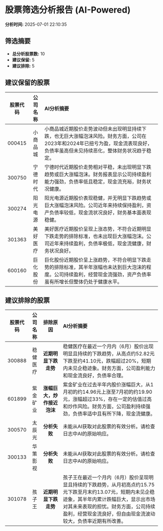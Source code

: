 # 股票筛选分析报告 (AI-Powered)

**分析时间:** 2025-07-01 22:10:35

## 筛选摘要

- **总分析股票数:** 10
- **建议保留:** 5
- **建议排除:** 5

## 建议保留的股票

| 股票代码 | 公司名称 | AI分析摘要 |
|:---:|:---:|:---|
| 000415 | 小商品城 | 小商品城近期股价走势波动但未出现明显持续下跌，也无巨大涨幅泡沫风险。财务方面，公司在2023年和2024年已扭亏为盈，现金流表现良好，负债率虽高但未见持续恶化，整体财务状况趋于稳定。 |
| 300750 | 宁德时代 | 宁德时代近期股价走势相对平稳，未出现明显下跌趋势或巨大涨幅泡沫。财务报表显示公司持续盈利能力强劲，负债率低且稳定，现金流充裕，财务状况健康。 |
| 300274 | 阳光电源 | 阳光电源近期股价表现稳健，并无明显下跌趋势或巨大涨幅泡沫风险。公司近年来持续保持盈利，资产负债率较低，现金流状况良好，财务基本面表现稳健。 |
| 301363 | 美好医疗 | 美好医疗近期股价呈现上涨态势，不符合近期明显下跌走势的排除标准，也未出现巨大涨幅泡沫。公司近年来持续盈利，负债率极低，现金流健康，财务状况良好。 |
| 600160 | 巨化股份 | 巨化股份近期股价呈上涨趋势，不符合明显下跌走势的排除标准，其半年涨幅也未达到巨大泡沫的程度。公司持续盈利，经营现金流强劲，资产负债率虽有所增长但整体仍处于健康水平。 |

## 建议排除的股票

| 股票代码 | 公司名称 | 排除原因 | AI分析摘要 |
|:---:|:---:|:---:|:---|
| 300888 | 稳健医疗 | **近期明显下跌走势** | 稳健医疗在最近一个月内（6月）股价出现明显且持续的下跌趋势，从高点约52.82元下跌至约41.10元，跌幅超过20%，短期内未见企稳迹象。财务方面，公司盈利能力和现金流良好，负债率合理。 |
| 601899 | 紫金矿业 | **涨幅巨大，炒作接近泡沫** | 紫金矿业在过去半年内股价涨幅巨大，从1月初的约14.96元上涨至7月初的约19.90元，涨幅超过33%，存在一定的估值过高和炒作风险。财务方面，公司盈利持续强劲，负债率适中且有所下降，现金流健康。 |
| 300570 | 太辰光 | **分析失败** | 未能从AI获取对此股票的有效分析。请检查日志中AI的原始响应。 |
| 300133 | 华策影视 | **分析失败** | 未能从AI获取对此股票的有效分析。请检查日志中AI的原始响应。 |
| 301078 | 孩子王 | **近期明显下跌走势** | 孩子王在最近一个月内（6月）股价呈现明显且持续的下跌趋势，从月初高点约15.75元下跌至月末约13.07元，短期内未见企稳迹象，其半年内累计跌幅巨大，显示出市场对其未来表现的担忧。财务方面，公司持续盈利，经营现金流良好，但自由现金流波动较大，负债率近期有所改善。 |
